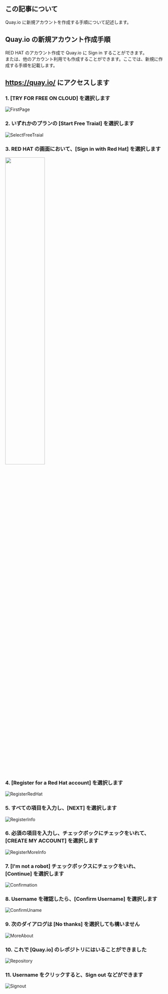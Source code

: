 ## この記事について

Quay.io に新規アカウントを作成する手順について記述します。

## Quay.io の新規アカウント作成手順

  RED HAT のアカウント作成で Quay.io に Sign in することができます。  
  または、他のアカウント利用でも作成することができます。ここでは、新規に作成する手順を記載します。  

## https://quay.io/ にアクセスします

### 1. [TRY FOR FREE ON CLOUD] を選択します  

![FirstPage](../../imgs/quay.io_account/FirstPage.jpg)

### 2. いずれかのプランの [Start Free Traial] を選択します

![SelectFreeTraial](../../imgs/quay.io_account/SelectPlan.jpg)

### 3. RED HAT の画面において、[Sign in with Red Hat] を選択します

<img src ="../../imgs/quay.io_account/SelectSignIn.jpg" width=50%>

### 4. [Register for a Red Hat account] を選択します

![RegisterRedHat](../../imgs/quay.io_account/SelectRegister.jpg)

### 5. すべての項目を入力し、[NEXT] を選択します

![RegisterInfo](../../imgs/quay.io_account/RegisterInfo.jpg)  

### 6. 必須の項目を入力し、チェックボックにチェックをいれて、[CREATE MY ACCOUNT] を選択します

![RegisterMoreInfo](../../imgs/quay.io_account/RegisterMoreInfo.jpg)  

### 7. [I'm not a robot] チェックボックスにチェックをいれ、[Continue] を選択します

![Confirmation](../../imgs/quay.io_account/Confirmation.jpg)  

### 8. Username を確認したら、[Confirm Username] を選択します  

![ConfirmUname](../../imgs/quay.io_account/ConfirmUname.jpg)  

### 9. 次のダイアログは [No thanks] を選択しても構いません

![MoreAbout](../../imgs/quay.io_account/MoreAbout.jpg)  

### 10. これで [Quay.io] のレポジトリにはいることができました

![Repository](../../imgs/quay.io_account/SignedIn.jpg)  

### 11. Username をクリックすると、Sign out などができます

![Signout](../../imgs/quay.io_account/SignedIn1.jpg)  
